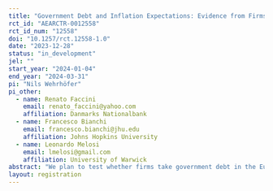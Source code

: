 ```yaml
---
title: "Government Debt and Inflation Expectations: Evidence from Firms "
rct_id: "AEARCTR-0012558"
rct_id_num: "12558"
doi: "10.1257/rct.12558-1.0"
date: "2023-12-28"
status: "in_development"
jel: ""
start_year: "2024-01-04"
end_year: "2024-03-31"
pi: "Nils Wehrhöfer"
pi_other:
  - name: Renato Faccini
    email: renato_faccini@yahoo.com
    affiliation: Danmarks Nationalbank
  - name: Francesco Bianchi
    email: francesco.bianchi@jhu.edu
    affiliation: Johns Hopkins University
  - name: Leonardo Melosi
    email: lmelosi@gmail.com
    affiliation: University of Warwick
abstract: "We plan to test whether firms take government debt in the Eurozone into account when forming their inflation expectations. The fiscal theory of the price level suggests that economic agents believe that higher levels of government debt lead to higher inflation expectations since the monetary authority is also concerned with reducing the debt burden of the government. We plan to inform random subsets of German firms with different scenarios for the future path of government debt in France, Italy and Spain. Informing firms about non-German debt allows us to isolate the effect of higher debt levels through the monetary authority only since German firms are affected by ECB policy, but not directly by potential fiscal measures of the French, Italien and Spanish government."
layout: registration
---
```


